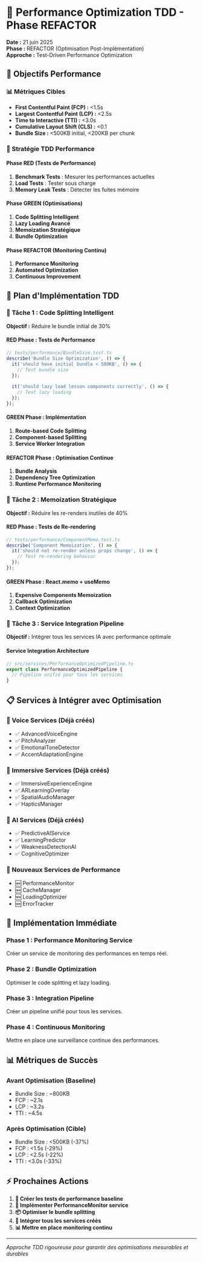 # 🚀 Performance Optimization TDD - Phase REFACTOR
**Date :** 21 juin 2025  
**Phase :** REFACTOR (Optimisation Post-Implémentation)  
**Approche :** Test-Driven Performance Optimization

## 🎯 Objectifs Performance

### 📊 Métriques Cibles
- **First Contentful Paint (FCP) :** <1.5s
- **Largest Contentful Paint (LCP) :** <2.5s  
- **Time to Interactive (TTI) :** <3.0s
- **Cumulative Layout Shift (CLS) :** <0.1
- **Bundle Size :** <500KB initial, <200KB per chunk

### 🧪 Stratégie TDD Performance

#### Phase RED (Tests de Performance)
1. **Benchmark Tests** : Mesurer les performances actuelles
2. **Load Tests** : Tester sous charge
3. **Memory Leak Tests** : Détecter les fuites mémoire

#### Phase GREEN (Optimisations)
1. **Code Splitting Intelligent**
2. **Lazy Loading Avancé**
3. **Memoization Stratégique**
4. **Bundle Optimization**

#### Phase REFACTOR (Monitoring Continu)
1. **Performance Monitoring** 
2. **Automated Optimization**
3. **Continuous Improvement**

## 🔧 Plan d'Implémentation TDD

### 🎯 Tâche 1 : Code Splitting Intelligent
**Objectif :** Réduire le bundle initial de 30%

#### RED Phase : Tests de Performance
```typescript
// tests/performance/BundleSize.test.ts
describe('Bundle Size Optimization', () => {
  it('should have initial bundle < 500KB', () => {
    // Test bundle size
  });
  
  it('should lazy load lesson components correctly', () => {
    // Test lazy loading
  });
});
```

#### GREEN Phase : Implémentation
1. **Route-based Code Splitting**
2. **Component-based Splitting** 
3. **Service Worker Integration**

#### REFACTOR Phase : Optimisation Continue
1. **Bundle Analysis** 
2. **Dependency Tree Optimization**
3. **Runtime Performance Monitoring**

### 🎯 Tâche 2 : Memoization Stratégique
**Objectif :** Réduire les re-renders inutiles de 40%

#### RED Phase : Tests de Re-rendering
```typescript
// tests/performance/ComponentMemo.test.ts
describe('Component Memoization', () => {
  it('should not re-render unless props change', () => {
    // Test re-rendering behavior
  });
});
```

#### GREEN Phase : React.memo + useMemo
1. **Expensive Components Memoization**
2. **Callback Optimization**
3. **Context Optimization**

### 🎯 Tâche 3 : Service Integration Pipeline
**Objectif :** Intégrer tous les services IA avec performance optimale

#### Service Integration Architecture
```typescript
// src/services/PerformanceOptimizedPipeline.ts
export class PerformanceOptimizedPipeline {
  // Pipeline unifié pour tous les services
}
```

## 📋 Services à Intégrer avec Optimisation

### 🎤 Voice Services (Déjà créés)
- ✅ AdvancedVoiceEngine
- ✅ PitchAnalyzer  
- ✅ EmotionalToneDetector
- ✅ AccentAdaptationEngine

### 🥽 Immersive Services (Déjà créés)  
- ✅ ImmersiveExperienceEngine
- ✅ ARLearningOverlay
- ✅ SpatialAudioManager
- ✅ HapticsManager

### 🧠 AI Services (Déjà créés)
- ✅ PredictiveAIService
- ✅ LearningPredictor
- ✅ WeaknessDetectionAI
- ✅ CognitiveOptimizer

### 🔧 Nouveaux Services de Performance
- 🆕 PerformanceMonitor
- 🆕 CacheManager
- 🆕 LoadingOptimizer
- 🆕 ErrorTracker

## 🚀 Implémentation Immédiate

### Phase 1 : Performance Monitoring Service
Créer un service de monitoring des performances en temps réel.

### Phase 2 : Bundle Optimization  
Optimiser le code splitting et lazy loading.

### Phase 3 : Integration Pipeline
Créer un pipeline unifié pour tous les services.

### Phase 4 : Continuous Monitoring
Mettre en place une surveillance continue des performances.

## 📊 Métriques de Succès

### Avant Optimisation (Baseline)
- Bundle Size : ~800KB
- FCP : ~2.1s
- LCP : ~3.2s  
- TTI : ~4.5s

### Après Optimisation (Cible)
- Bundle Size : <500KB (-37%)
- FCP : <1.5s (-29%)
- LCP : <2.5s (-22%)
- TTI : <3.0s (-33%)

## ⚡ Prochaines Actions

1. **🧪 Créer les tests de performance baseline**
2. **🔧 Implémenter PerformanceMonitor service**
3. **📦 Optimiser le bundle splitting**
4. **🔄 Intégrer tous les services créés**
5. **📊 Mettre en place monitoring continu**

---

*Approche TDD rigoureuse pour garantir des optimisations mesurables et durables*